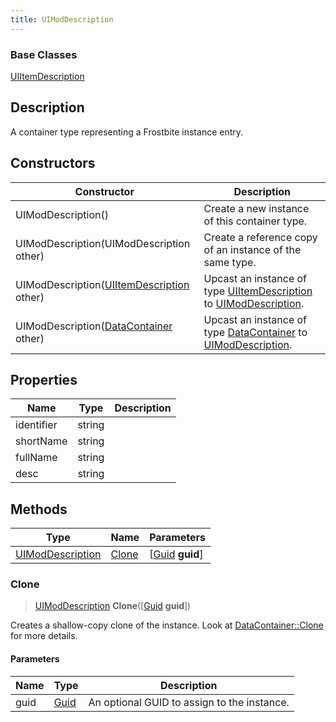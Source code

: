 ```yaml
---
title: UIModDescription
---
```

### Base Classes

[UIItemDescription](UIItemDescription)

## Description

A container type representing a Frostbite instance entry.

## Constructors

| Constructor                                                                 | Description                                                                                                             |
| --------------------------------------------------------------------------- | ----------------------------------------------------------------------------------------------------------------------- |
| UIModDescription()                                                          | Create a new instance of this container type.                                                                           |
| UIModDescription(UIModDescription other)                                    | Create a reference copy of an instance of the same type.                                                                |
| UIModDescription([UIItemDescription](UIItemDescription) other)              | Upcast an instance of type [UIItemDescription](UIItemDescription) to [UIModDescription](UIModDescription).              |
| UIModDescription([DataContainer](/vext/ref/shared/class/datacontainer) other) | Upcast an instance of type [DataContainer](/vext/ref/shared/class/datacontainer) to [UIModDescription](UIModDescription). |

## Properties

| Name       | Type   | Description |
| ---------- | ------ | ----------- |
| identifier | string |             |
| shortName  | string |             |
| fullName   | string |             |
| desc       | string |             |

## Methods

| Type                                 | Name            | Parameters                                     |
| ------------------------------------ | --------------- | ---------------------------------------------- |
| [UIModDescription](UIModDescription) | [Clone](#clone) | \[[Guid](/vext/ref/shared/class/guid) **guid**\] |

### Clone

> [UIModDescription](UIModDescription) **Clone**(\[[Guid](/vext/ref/shared/class/guid) **guid**\])

Creates a shallow-copy clone of the instance. Look at [DataContainer::Clone](/vext/ref/shared/class/datacontainer#clone) for more details.

#### Parameters

| Name | Type         | Description                                 |
| ---- | ------------ | ------------------------------------------- |
| guid | [Guid](Guid) | An optional GUID to assign to the instance. |
